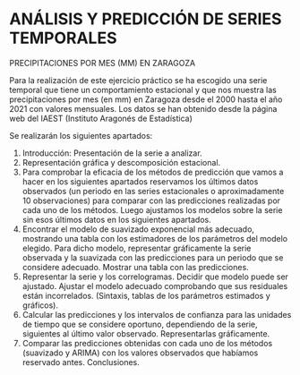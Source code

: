 # ANÁLISIS Y PREDICCIÓN DE SERIES TEMPORALES
PRECIPITACIONES POR MES (MM) EN ZARAGOZA

Para la realización de este ejercicio práctico se ha escogido una serie temporal que tiene un comportamiento estacional y que nos muestra las precipitaciones por mes (en mm) en Zaragoza desde el 2000 hasta el año 2021 con valores mensuales. Los datos se han obtenido desde la página web del IAEST (Instituto Aragonés de Estadística)

Se realizarán los siguientes apartados:

1. Introducción: Presentación de la serie a analizar. 
2. Representación gráfica y descomposición estacional.
3. Para comprobar la eficacia de los métodos de predicción que vamos a hacer en los siguientes apartados reservamos los últimos datos observados (un periodo en las series estacionales o aproximadamente 10 observaciones) para comparar con las predicciones realizadas por cada uno de los métodos. Luego ajustamos los modelos sobre la serie sin esos últimos datos en los siguientes apartados.
4. Encontrar el modelo de suavizado exponencial más adecuado, mostrando una tabla con los estimadores de los parámetros del modelo elegido. Para dicho modelo, representar gráficamente la serie observada y la suavizada con las predicciones para un periodo que se considere adecuado. Mostrar una tabla con las predicciones. 
5. Representar la serie y los correlogramas. Decidir que modelo puede ser ajustado. Ajustar el modelo adecuado comprobando que sus residuales están incorrelados. (Sintaxis, tablas de los parámetros estimados y gráficos).
6. Calcular las predicciones y los intervalos de confianza para las unidades de tiempo que se considere oportuno, dependiendo de la serie, siguientes al último valor 
observado. Representarlas gráficamente.
8. Comparar las predicciones obtenidas con cada uno de los métodos (suavizado y ARIMA) con los valores observados que habíamos reservado antes. Conclusiones.
